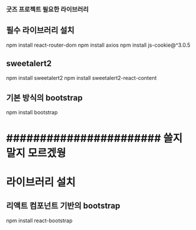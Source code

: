 ### 굿즈 프로젝트 필요한 라이브러리 

## 필수 라이브러리 설치
npm install react-router-dom
npm install axios
npm install js-cookie@^3.0.5

## sweetalert2
npm install sweetalert2
npm install sweetalert2-react-content

## 기본 방식의  bootstrap
npm install bootstrap



# ####################### 쓸지 말지 모르겠웡 #######################
# 라이브러리 설치
## 리액트 컴포넌트 기반의 bootstrap
npm install react-bootstrap
